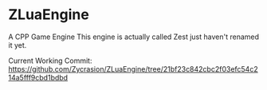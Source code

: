 # ZLuaEngine
A CPP Game Engine
This engine is actually called Zest just haven't renamed it yet.

Current Working Commit:
https://github.com/Zycrasion/ZLuaEngine/tree/21bf23c842cbc2f03efc54c214a5fff9cbd1bdbd
